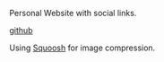 Personal Website with social links.

[github](https://github.com/alec-bel)

Using [Squoosh](https://squoosh.app/) for image compression.
